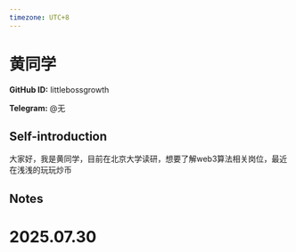 ```yaml
---
timezone: UTC+8
---
```


# 黄同学

**GitHub ID:** littlebossgrowth

**Telegram:** @无

## Self-introduction

大家好，我是黄同学，目前在北京大学读研，想要了解web3算法相关岗位，最近在浅浅的玩玩炒币

## Notes

<!-- Content_START -->

# 2025.07.30


<!-- Content_END -->

